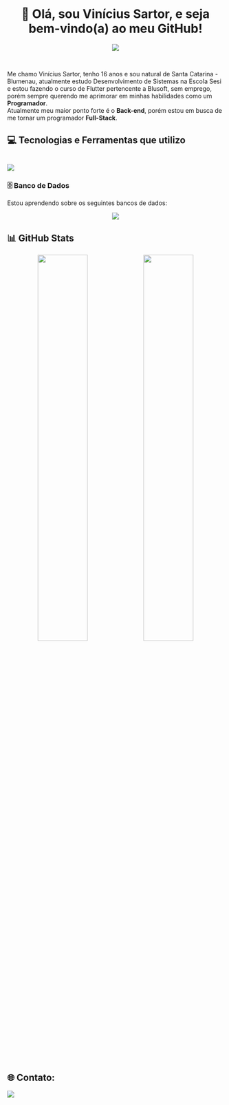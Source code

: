 <h1 align="center"> 👋 Olá, sou Vinícius Sartor, e seja bem-vindo(a) ao meu GitHub! </h1>

<p align="center">
  <img align="center" src="https://readme-typing-svg.herokuapp.com?color=B808F7&lines=Programador+em+formação+;Adorador+de+Back-end+" />
</p>

<br>

<p>
  Me chamo Vinícius Sartor, tenho 16 anos e sou natural de Santa Catarina - Blumenau, atualmente estudo Desenvolvimento de Sistemas na Escola Sesi e estou fazendo o curso de Flutter pertencente a Blusoft, sem emprego, porém sempre querendo me aprimorar em minhas habilidades como um <b>Programador</b>. <br>
  Atualmente meu maior ponto forte é o <b>Back-end</b>, porém estou em busca de me tornar um programador <b>Full-Stack</b>. <br>
</p>


## 💻 Tecnologias e Ferramentas que utilizo

<div style="display: inline_block"><br>
  <img src="https://skillicons.dev/icons?i=java,flutter,dart,vscode,git,github" />
          
</div>

### 🗄️ Banco de Dados

Estou aprendendo sobre os seguintes bancos de dados:

<p align="center">
  <img src="https://skillicons.dev/icons?i=mysql,postgresql,mongodb" />
</p>

## 📊 GitHub Stats

<p align="center">
  <img width="48%" src="https://github-readme-stats.vercel.app/api?username=ViniS4rtor&show_icons=true&theme=radical" />
  <img width="48%" src="https://github-readme-stats.vercel.app/api/top-langs/?username=ViniS4rtor&layout=compact&theme=radical" />
</p>


## 🌐 Contato:

  <a href="www.linkedin.com/in/vinícius-sartor-2a3714367" target="_blank"><img src="https://img.shields.io/badge/-LinkedIn-%230077B5?style=for-the-badge&logo=linkedin&logoColor=white" target="_blank"></a>
